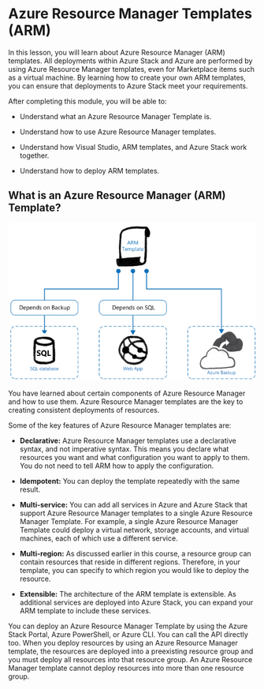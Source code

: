 # Azure Resource Manager Templates (ARM)

In this lesson, you will learn about Azure Resource Manager (ARM) templates. All deployments within Azure Stack and Azure are performed by using Azure Resource Manager templates, even for Marketplace items such as a virtual machine. By learning how to create your own ARM templates, you can ensure that deployments to Azure Stack meet your requirements.

After completing this module, you will be able to:

- Understand what an Azure Resource Manager Template is.

- Understand how to use Azure Resource Manager templates.

- Understand how Visual Studio, ARM templates, and Azure Stack work together.

- Understand how to deploy ARM templates.

## What is an Azure Resource Manager (ARM) Template?

![What is an Azure Resource Manager (ARM) Template?](media/what-is-an-arm-template.png)

You have learned about certain components of Azure Resource Manager and how to use them. Azure Resource Manager templates are the key to creating consistent deployments of resources.

Some of the key features of Azure Resource Manager templates are:

- **Declarative:** Azure Resource Manager templates use a declarative syntax, and not imperative syntax. This means you declare what resources you want and what configuration you want to apply to them. You do not need to tell ARM how to apply the configuration.

- **Idempotent:** You can deploy the template repeatedly with the same result.

- **Multi-service:** You can add all services in Azure and Azure Stack that support Azure Resource Manager templates to a single Azure Resource Manager Template. For example, a single Azure Resource Manager Template could deploy a virtual network, storage accounts, and virtual machines, each of which use a different service.

- **Multi-region:** As discussed earlier in this course, a resource group can contain resources that reside in different regions. Therefore, in your template, you can specify to which region you would like to deploy the resource.

- **Extensible:** The architecture of the ARM template is extensible. As additional services are deployed into Azure Stack, you can expand your ARM template to include these services.

You can deploy an Azure Resource Manager Template by using the Azure Stack Portal, Azure PowerShell, or Azure CLI. You can call the API directly too. When you deploy resources by using an Azure Resource Manager template, the resources are deployed into a preexisting resource group and you must deploy all resources into that resource group. An Azure Resource Manager template cannot deploy resources into more than one resource group.